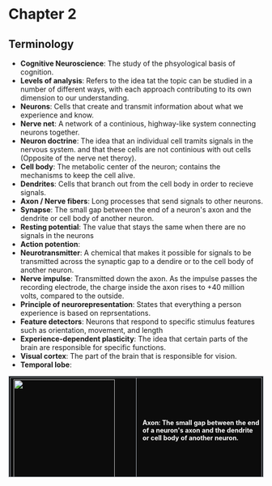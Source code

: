 # Chapter 2
## Terminology
- **Cognitive Neuroscience**: The study of the phsyological basis of cognition.
- **Levels of analysis**: Refers to the idea tat the topic can be studied in a number of different ways, with each approach contributing to its own dimension to our understanding.
- **Neurons**: Cells that create and transmit information about what we experience and know.
- **Nerve net**: A network of a continious, highway-like system connecting neurons together.
- **Neuron doctrine**: The idea that an individual cell tramits signals in the nervous system. and that these cells are not continious with out cells (Opposite of the nerve net theroy).
- **Cell body**: The metabolic center of the neuron; contains the mechanisms to keep the cell alive.
- **Dendrites**: Cells that branch out from the cell body in order to recieve signals.
- **Axon / Nerve fibers**: Long processes that send signals to other neurons.
- **Synapse**: The small gap between the end of a neuron's axon and the dendrite or cell body of another neuron. 
- **Resting potential**: The value that stays the same when there are no signals in the neurons
- **Action potention**: 
- **Neurotransmitter**: A chemical that makes it possible for signals to be transmitted across the synaptic gap to a dendire or to the cell body of another neuron.
- **Nerve impulse**: Transmitted down the axon. As the impulse passes the recording electrode, the charge inside the axon rises to +40 million volts, compared to the outside.
- **Principle of neurorepresentation**: States that everything a person experience is based on reprsentations.
- **Feature detectors**: Neurons that respond to specific stimulus features such as orientation, movement, and length
- **Experience-dependent plasticity**: The idea that certain parts of the brain are responsible for specific functions.
- **Visual cortex**: The part of the brain that is responsible for vision.
- **Temporal lobe**:

<table style="background: #0c0c0c; color: #FFF; font-size: 12.5px; height: 200px; width: 100%; border: 1px solid #A2A9B1; padding: 0.15em">
	<tbody>
	<tr>
			<th style="border: 1px solid #A2A9B1; border-collapse: collapse; text-align: left; width: 50%; margin-right: 1em; margin: auto">
				<img src="https://openbooks.lib.msu.edu/app/uploads/sites/6/2020/11/Axon.jpg" height="200px" style="margin: auto">
			</th>
			<td style="width: 50%; text-align: left; font-weight: bold; color: #FFF; border: 1px solid #A2A9B1; border-collapse: collapse; border-left: 1px solid #A2A9B1; padding: 0.15em; padding-left: 1em">
				<b>Axon</b>: The small gap between the end of a neuron's axon and the dendrite or cell body of another neuron. 
			</td>
		</tr>
		<tr>
			<th style="border-collapse: collapse; border: 1px solid #A2A9B1; text-align: left; width: 50%; margin-right: 1em; margin: auto">
				<img src="https://www.sciencefacts.net/wp-content/uploads/2020/05/Synapse-Diagram.jpg" height="200px" style="margin: auto">
			</th>
			<td style="border-collapse: collapse; width: 50%; text-align: left; font-weight: bold; color: #FFF; border: 1px; border-left: 1px solid #A2A9B1; padding: 0.15em; padding-left: 1em">
				<b>Synapse</b>: The small gap between the end of a neuron's axon and the dendrite or cell body of another neuron. 
			</td>
		</tr>
		<tr>
			<th style="border-collapse: collapse; border: 1px solid #A2A9B1; text-align: left; width: 50%; margin-right: 1em; margin: auto">
			<img src="https://neuroscientificallychallenged.com/files/images/primary-visual-cortex.jpg">
			</th>
		</tr>
	</tbody>
</table>
